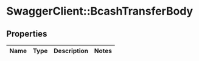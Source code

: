 # SwaggerClient::BcashTransferBody

## Properties
Name | Type | Description | Notes
------------ | ------------- | ------------- | -------------

